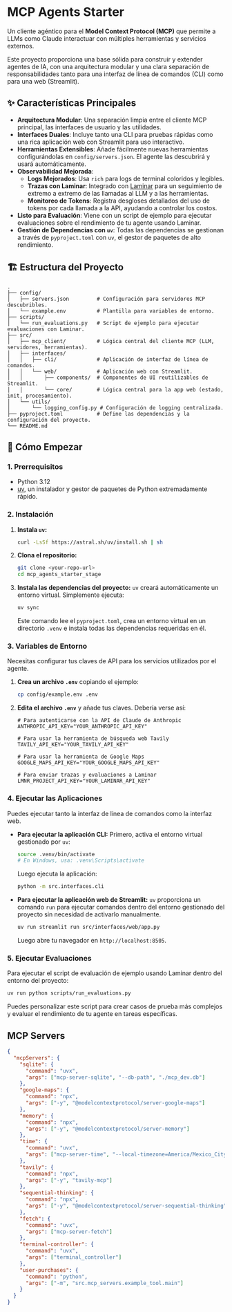 # MCP Agents Starter

Un cliente agéntico para el **Model Context Protocol (MCP)** que permite a LLMs como Claude interactuar con múltiples herramientas y servicios externos.

Este proyecto proporciona una base sólida para construir y extender agentes de IA, con una arquitectura modular y una clara separación de responsabilidades tanto para una interfaz de línea de comandos (CLI) como para una web (Streamlit).

## ✨ Características Principales

- **Arquitectura Modular**: Una separación limpia entre el cliente MCP principal, las interfaces de usuario y las utilidades.
- **Interfaces Duales**: Incluye tanto una CLI para pruebas rápidas como una rica aplicación web con Streamlit para uso interactivo.
- **Herramientas Extensibles**: Añade fácilmente nuevas herramientas configurándolas en `config/servers.json`. El agente las descubrirá y usará automáticamente.
- **Observabilidad Mejorada**:
  - **Logs Mejorados**: Usa `rich` para logs de terminal coloridos y legibles.
  - **Trazas con Laminar**: Integrado con [Laminar](https://lmnr.ai/) para un seguimiento de extremo a extremo de las llamadas al LLM y a las herramientas.
  - **Monitoreo de Tokens**: Registra desgloses detallados del uso de tokens por cada llamada a la API, ayudando a controlar los costos.
- **Listo para Evaluación**: Viene con un script de ejemplo para ejecutar evaluaciones sobre el rendimiento de tu agente usando Laminar.
- **Gestión de Dependencias con `uv`**: Todas las dependencias se gestionan a través de `pyproject.toml` con `uv`, el gestor de paquetes de alto rendimiento.

## 🏗️ Estructura del Proyecto

```
.
├── config/
│   ├── servers.json         # Configuración para servidores MCP descubribles.
│   └── example.env          # Plantilla para variables de entorno.
├── scripts/
│   └── run_evaluations.py   # Script de ejemplo para ejecutar evaluaciones con Laminar.
├── src/
│   ├── mcp_client/          # Lógica central del cliente MCP (LLM, servidores, herramientas).
│   ├── interfaces/
│   │   ├── cli/             # Aplicación de interfaz de línea de comandos.
│   │   └── web/             # Aplicación web con Streamlit.
│   │       ├── components/  # Componentes de UI reutilizables de Streamlit.
│   │       └── core/        # Lógica central para la app web (estado, init, procesamiento).
│   └── utils/
│       └── logging_config.py # Configuración de logging centralizada.
├── pyproject.toml           # Define las dependencias y la configuración del proyecto.
└── README.md
```

## 🚀 Cómo Empezar

### 1. Prerrequisitos
- Python 3.12
- [uv](https://github.com/astral-sh/uv), un instalador y gestor de paquetes de Python extremadamente rápido.

### 2. Instalación

1.  **Instala `uv`:**
    ```bash
    curl -LsSf https://astral.sh/uv/install.sh | sh
    ```

2.  **Clona el repositorio:**
    ```bash
    git clone <your-repo-url>
    cd mcp_agents_starter_stage
    ```

3.  **Instala las dependencias del proyecto:**
    `uv` creará automáticamente un entorno virtual. Simplemente ejecuta:
    ```bash
    uv sync
    ```
    Este comando lee el `pyproject.toml`, crea un entorno virtual en un directorio `.venv` e instala todas las dependencias requeridas en él.

### 3. Variables de Entorno

Necesitas configurar tus claves de API para los servicios utilizados por el agente.

1.  **Crea un archivo `.env`** copiando el ejemplo:
    ```bash
    cp config/example.env .env
    ```

2.  **Edita el archivo `.env`** y añade tus claves. Debería verse así:
    ```env
    # Para autenticarse con la API de Claude de Anthropic
    ANTHROPIC_API_KEY="YOUR_ANTHROPIC_API_KEY"

    # Para usar la herramienta de búsqueda web Tavily
    TAVILY_API_KEY="YOUR_TAVILY_API_KEY"

    # Para usar la herramienta de Google Maps
    GOOGLE_MAPS_API_KEY="YOUR_GOOGLE_MAPS_API_KEY"

    # Para enviar trazas y evaluaciones a Laminar
    LMNR_PROJECT_API_KEY="YOUR_LAMINAR_API_KEY"
    ```

### 4. Ejecutar las Aplicaciones

Puedes ejecutar tanto la interfaz de línea de comandos como la interfaz web.

-   **Para ejecutar la aplicación CLI:**
    Primero, activa el entorno virtual gestionado por `uv`:
    ```bash
    source .venv/bin/activate
    # En Windows, usa: .venv\Scripts\activate
    ```
    Luego ejecuta la aplicación:
    ```bash
    python -m src.interfaces.cli
    ```

-   **Para ejecutar la aplicación web de Streamlit:**
    `uv` proporciona un comando `run` para ejecutar comandos dentro del entorno gestionado del proyecto sin necesidad de activarlo manualmente.
    ```bash
    uv run streamlit run src/interfaces/web/app.py
    ```
    Luego abre tu navegador en `http://localhost:8505`.

### 5. Ejecutar Evaluaciones
Para ejecutar el script de evaluación de ejemplo usando Laminar dentro del entorno del proyecto:
```bash
uv run python scripts/run_evaluations.py
```
Puedes personalizar este script para crear casos de prueba más complejos y evaluar el rendimiento de tu agente en tareas específicas.

## MCP Servers

```json
{
  "mcpServers": {
    "sqlite": {
      "command": "uvx",
      "args": ["mcp-server-sqlite", "--db-path", "./mcp_dev.db"]
    },
    "google-maps": {
      "command": "npx",
      "args": ["-y", "@modelcontextprotocol/server-google-maps"]
    },
    "memory": {
      "command": "npx",
      "args": ["-y", "@modelcontextprotocol/server-memory"]
    },
    "time": {
      "command": "uvx",
      "args": ["mcp-server-time", "--local-timezone=America/Mexico_City"]
    },
    "tavily": {
      "command": "npx",
      "args": ["-y", "tavily-mcp"]
    },
    "sequential-thinking": {
      "command": "npx",
      "args": ["-y", "@modelcontextprotocol/server-sequential-thinking"]
    },
    "fetch": {
      "command": "uvx",
      "args": ["mcp-server-fetch"]
    },
    "terminal-controller": {
      "command": "uvx",
      "args": ["terminal_controller"]
    },
    "user-purchases": {
      "command": "python",
      "args": ["-m", "src.mcp_servers.example_tool.main"]
    }
  }
}
```